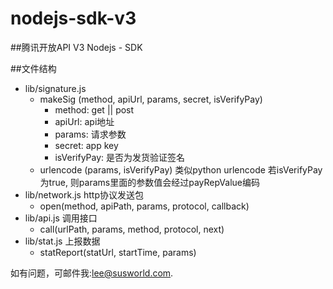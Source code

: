 nodejs-sdk-v3
=============

##腾讯开放API V3 Nodejs - SDK

##文件结构
 - lib/signature.js
    - makeSig (method, apiUrl, params, secret, isVerifyPay)
      - method: get || post
      - apiUrl: api地址
      - params: 请求参数
      - secret: app key
      - isVerifyPay: 是否为发货验证签名
    - urlencode (params, isVerifyPay)
      类似python urlencode
      若isVerifyPay为true, 则params里面的参数值会经过payRepValue编码
 - lib/network.js http协议发送包
    - open(method, apiPath, params, protocol, callback)
 - lib/api.js 调用接口
    - call(urlPath, params, method, protocol, next)
 - lib/stat.js 上报数据
    - statReport(statUrl, startTime, params)

如有问题，可邮件我:lee@susworld.com.
